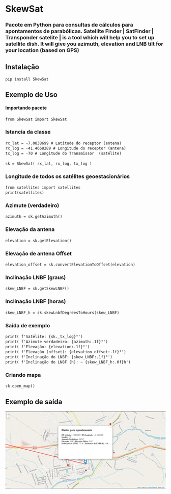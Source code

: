 SkewSat
===========

### Pacote em Python para consultas de cálculos para apontamentos de parabólicas. Satellite Finder | SatFinder | Transponder satelite | is a tool which will help you to set up satellite dish. It will give you azimuth, elevation and LNB tilt for your location (based on GPS)

## Instalação
    pip install SkewSat

## Exemplo de Uso
#### Importando pacote
    from SkewSat import SkewSat

### Istancia da classe
    rx_lat = -7.0838699 # Latitude do receptor (antena)
    rx_log = -41.4668289 # Longitude do receptor (antena)
    tx_log = -70 # Longitude do Transmissor  (satélite)
    
    sk = SkewSat( rx_lat, rx_log, tx_log )

### Longitude de todos os satélites geoestacionários
    from satellites import satellites
    print(satellites)

### Azimute (verdadeiro)
    azimuth = sk.getAzimuth()

### Elevação da antena
    elevation = sk.getElevation()

### Elevação de antena Offset
    elevation_offset = sk.convertElevationToOffset(elevation)

### Inclinação LNBF (graus)
    skew_LNBF = sk.getSkewLNBF()

### Inclinação LNBF (horas)
    skew_LNBF_h = sk.skewLnbfDegreesToHours(skew_LNBF)

### Saída de exemplo
    print( f'Satélite: {sk._tx_log}°')
    print( f'Azimute verdadeiro: {azimuth:.1f}°')
    print( f'Elevação: {elevation:.1f}°')
    print( f'Elevação (offset): {elevation_offset:.1f}°')
    print( f'Inclinação do LNBF: {skew_LNBF:.1f}°')
    print( f'Inclinação do LNBF (h): ~ {skew_LNBF_h:.0f}h')

### Criando mapa
    sk.open_map()
    

## Exemplo de saída
![Imagem da renderização do html de saída.](https://raw.githubusercontent.com/1bertojunior/SkewSat/main/img/exSkewSatMap.png)
